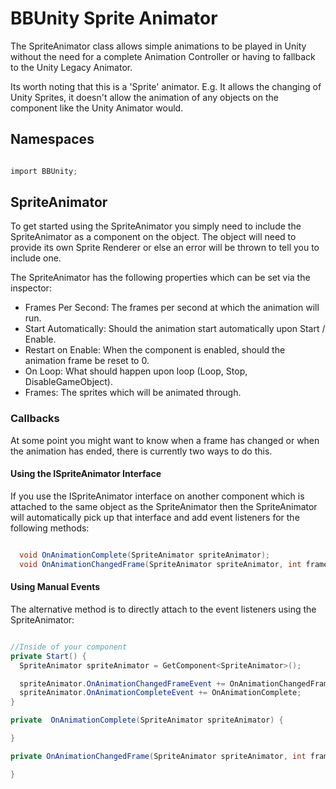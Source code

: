 # BBUnity Sprite Animator

The SpriteAnimator class allows simple animations to be played in Unity without the need for a complete Animation Controller or having to fallback to the Unity Legacy Animator.

Its worth noting that this is a 'Sprite' animator. E.g. It allows the changing of Unity Sprites, it doesn't allow the animation of any objects on the component like the Unity Animator would.

## Namespaces

``` csharp

import BBUnity;

```

## SpriteAnimator

To get started using the SpriteAnimator you simply need to include the SpriteAnimator as a component on the object. The object will need to provide its own Sprite Renderer or else an error will be thrown to tell you to include one.

The SpriteAnimator has the following properties which can be set via the inspector:

- Frames Per Second: The frames per second at which the animation will run.
- Start Automatically: Should the animation start automatically upon Start / Enable.
- Restart on Enable: When the component is enabled, should the animation frame be reset to 0.
- On Loop: What should happen upon loop (Loop, Stop, DisableGameObject).
- Frames: The sprites which will be animated through.

### Callbacks

At some point you might want to know when a frame has changed or when the animation has ended, there is currently two ways to do this.

#### Using the ISpriteAnimator Interface

If you use the ISpriteAnimator interface on another component which is attached to the same object as the SpriteAnimator then the SpriteAnimator will automatically pick up that interface and add event listeners for the following methods:

``` csharp

  void OnAnimationComplete(SpriteAnimator spriteAnimator);
  void OnAnimationChangedFrame(SpriteAnimator spriteAnimator, int frame);

```

#### Using Manual Events

The alternative method is to directly attach to the event listeners using the SpriteAnimator:

``` csharp

//Inside of your component
private Start() {
  SpriteAnimator spriteAnimator = GetComponent<SpriteAnimator>();

  spriteAnimator.OnAnimationChangedFrameEvent += OnAnimationChangedFrame;
  spriteAnimator.OnAnimationCompleteEvent += OnAnimationComplete;
}

private  OnAnimationComplete(SpriteAnimator spriteAnimator) {

}

private OnAnimationChangedFrame(SpriteAnimator spriteAnimator, int frame) {

}

```
